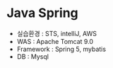 # Java Spring
- 실습환경 : STS, intelliJ, AWS
- WAS : Apache Tomcat 9.0
- Framework : Spring 5, mybatis 
- DB : Mysql

